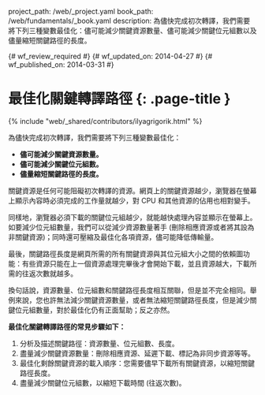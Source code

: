 project_path: /web/_project.yaml
book_path: /web/fundamentals/_book.yaml
description: 為儘快完成初次轉譯，我們需要將下列三種變數最佳化：儘可能減少關鍵資源數量、儘可能減少關鍵位元組數以及儘量縮短關鍵路徑的長度。

{# wf_review_required #}
{# wf_updated_on: 2014-04-27 #}
{# wf_published_on: 2014-03-31 #}

# 最佳化關鍵轉譯路徑 {: .page-title }

{% include "web/_shared/contributors/ilyagrigorik.html" %}



為儘快完成初次轉譯，我們需要將下列三種變數最佳化：

* **儘可能減少關鍵資源數量。**
* **儘可能減少關鍵位元組數。**
* **儘量縮短關鍵路徑的長度。**

關鍵資源是任何可能阻礙初次轉譯的資源。網頁上的關鍵資源越少，瀏覽器在螢幕上顯示內容時必須完成的工作量就越少，對 CPU 和其他資源的佔用也相對變手。

同樣地，瀏覽器必須下載的關鍵位元組越少，就能越快處理內容並顯示在螢幕上。如要減少位元組數量，我們可以從減少資源數量著手 (刪除相應資源或者將其設為非關鍵資源)；同時還可壓縮及最佳化各項資源，儘可能降低傳輸量。

最後，關鍵路徑長度是網頁所需的所有關鍵資源與其位元組大小之間的依賴圖功能：有些資源只能在上一個資源處理完畢後才會開始下載，並且資源越大，下載所需的往返次數就越多。

換句話說，資源數量、位元組數和關鍵路徑長度相互關聯，但是並不完全相同。舉例來說，您也許無法減少關鍵資源數量，或者無法縮短關鍵路徑長度，但是減少關鍵位元組數量，對於最佳化仍有正面幫助；反之亦然。

**最佳化關鍵轉譯路徑的常見步驟如下：**

1. 分析及描述關鍵路徑：資源數量、位元組數、長度。
 2. 盡量減少關鍵資源數量：刪除相應資源、延遲下載、標記為非同步資源等等。
3. 最佳化剩餘關鍵資源的載入順序：您需要儘早下載所有關鍵資源，以縮短關鍵路徑長度。
4. 盡量減少關鍵位元組數，以縮短下載時間 (往返次數)。



